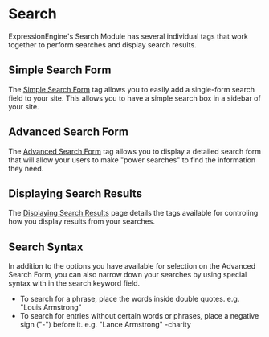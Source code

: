 <!--
    This source file is part of the open source project
    ExpressionEngine User Guide (https://github.com/ExpressionEngine/ExpressionEngine-User-Guide)

    @link      https://expressionengine.com/
    @copyright Copyright (c) 2003-2019, EllisLab Corp. (https://ellislab.com)
    @license   https://expressionengine.com/license Licensed under Apache License, Version 2.0
-->

# Search

ExpressionEngine's Search Module has several individual tags that work together to perform searches and display search results.

## Simple Search Form

The [Simple Search Form](add-ons/search/simple.md) tag allows you to easily add a single-form search field to your site. This allows you to have a simple search box in a sidebar of your site.

## Advanced Search Form

The [Advanced Search Form](add-ons/search/advanced.md) tag allows you to display a detailed search form that will allow your users to make "power searches" to find the information they need.

## Displaying Search Results

The [Displaying Search Results](add-ons/search/results.md) page details the tags available for controling how you display results from your searches.

## Search Syntax

In addition to the options you have available for selection on the Advanced Search Form, you can also narrow down your searches by using special syntax with in the search keyword field.

- To search for a phrase, place the words inside double quotes. e.g. "Louis Armstrong"
- To search for entries without certain words or phrases, place a negative sign ("-") before it. e.g. "Lance Armstrong" -charity
